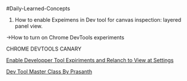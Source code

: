 #Daily-Learned-Concepts
1) How to enable Expeimens in Dev tool for canvas inspection: layered panel view.

  ->How to turn on Chrome DevTools experiments

CHROME DEVTOOLS CANARY

<a href="chrome://flags">Enable Developper Tool Expiriments and Relanch to View at Settings</a>

<a href="https://www.youtube.com/watch?v=KykP5Z5E4kA">Dev Tool Master Class By Prasanth<a>

